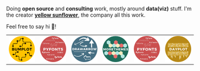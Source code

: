 Doing **open source** and **consulting** work, mostly around **data(viz)** stuff. I'm the creator [**yellow sunflower**](https://ysunflower.com/), the company all this work.

Feel free to say hi 👋!

<table>
  <tr>
    <td><img src="https://github.com/JosephBARBIERDARNAL/static/blob/main/python-libs/bumplot/image.png?raw=true" width="100"></td>
    <td><img src="https://github.com/JosephBARBIERDARNAL/static/blob/main/python-libs/pyfonts/image.png?raw=true" width="100"></td>
    <td><img src="https://github.com/JosephBARBIERDARNAL/static/blob/main/python-libs/drawarrow/image.png?raw=true" width="100"></td>
    <td><img src="https://github.com/JosephBARBIERDARNAL/static/blob/main/python-libs/morethemes/image.png?raw=true" width="100"></td>
    <td><img src="https://github.com/JosephBARBIERDARNAL/static/blob/main/python-libs/pyfonts/image.png?raw=true" width="100"></td>
    <td><img src="https://github.com/JosephBARBIERDARNAL/static/blob/main/python-libs/dayplot/image.png?raw=true" width="100"></td>
  </tr>
</table>
